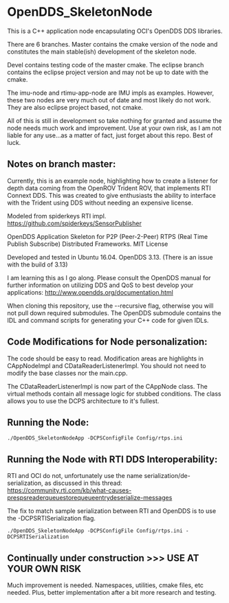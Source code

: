 # OpenDDS_SkeletonNode

This is a C++ application node encapsulating OCI's OpenDDS DDS libraries.

There are 6 branches. Master contains the cmake version of the node and constitutes the main stable(ish) development of the skeleton node.
 
Devel contains testing code of the master cmake. The eclipse branch contains the eclipse project version and may not be up to date with the cmake. 

The imu-node and rtimu-app-node are IMU impls as examples. However, these two nodes are very much out of date and most likely do not work. They are also eclipse project based, not cmake.

All of this is still in development so take nothing for granted and assume the node needs much work and improvement. Use at your own risk, as I am not liable for any use...as a matter of fact, just forget about this repo. Best of luck.

## Notes on branch master:
Currently, this is an example node, highlighting how to create a listener for depth data coming from the OpenROV Trident ROV, that implements RTI Connext DDS. This was created to give enthusiasts the ability to interface with the Trident using DDS without needing an expensive license.

Modeled from spiderkeys RTI impl. https://github.com/spiderkeys/SensorPublisher

OpenDDS Application Skeleton for P2P (Peer-2-Peer) RTPS (Real Time Publish Subscribe) Distributed Frameworks. MIT License

Developed and tested in Ubuntu 16.04. OpenDDS 3.13. (There is an issue with the build of 3.13)

I am learning this as I go along. Please consult the OpenDDS manual for further information on utilizing DDS and QoS to best develop your applications: http://www.opendds.org/documentation.html
   
When cloning this repository, use the --recursive flag, otherwise you will not pull down required submodules. The OpenDDS submodule contains the IDL and command scripts for generating your C++ code for given IDLs.

## Code Modifications for Node personalization:

The code should be easy to read. Modification areas are highlights in CAppNodeImpl and CDataReaderListenerImpl. You should not need to modify the base classes nor the main.cpp. 
  
The CDataReaderListenerImpl is now part of the CAppNode class. The virtual methods contain all message logic for stubbed conditions. The class allows you to use the DCPS architecture to it's fullest.

## Running the Node:

	./OpenDDS_SkeletonNodeApp -DCPSConfigFile Config/rtps.ini

## Running the Node with RTI DDS Interoperability:

RTI and OCI do not, unfortunately use the name serialization/de-serialization, as discussed in this thread:
https://community.rti.com/kb/what-causes-prespsreaderqueuestorequeueentrydeserialize-messages 

The fix to match sample serialization between RTI and OpenDDS is to use the -DCPSRTISerialization flag.

    ./OpenDDS_SkeletonNodeApp -DCPSConfigFile Config/rtps.ini -DCPSRTISerialization

## Continually under construction >>> USE AT YOUR OWN RISK

Much improvement is needed. Namespaces, utilities, cmake files, etc needed. Plus, better implementation
after a bit more research and testing.